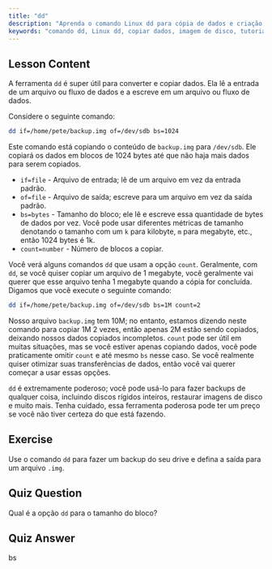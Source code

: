 ```yaml
---
title: "dd"
description: "Aprenda o comando Linux dd para cópia de dados e criação de imagens de disco. Entenda suas opções como if, of e bs. Comece sua jornada de gerenciamento de dados Linux!"
keywords: "comando dd, Linux dd, copiar dados, imagem de disco, tutorial Linux, iniciante, guia, backup de dados"
---
```


## Lesson Content

A ferramenta `dd` é super útil para converter e copiar dados. Ela lê a entrada de um arquivo ou fluxo de dados e a escreve em um arquivo ou fluxo de dados.

Considere o seguinte comando:

```bash
dd if=/home/pete/backup.img of=/dev/sdb bs=1024
```

Este comando está copiando o conteúdo de `backup.img` para `/dev/sdb`. Ele copiará os dados em blocos de 1024 bytes até que não haja mais dados para serem copiados.

- `if=file` - Arquivo de entrada; lê de um arquivo em vez da entrada padrão.
- `of=file` - Arquivo de saída; escreve para um arquivo em vez da saída padrão.
- `bs=bytes` - Tamanho do bloco; ele lê e escreve essa quantidade de bytes de dados por vez. Você pode usar diferentes métricas de tamanho denotando o tamanho com um `k` para kilobyte, `m` para megabyte, etc., então 1024 bytes é 1k.
- `count=number` - Número de blocos a copiar.

Você verá alguns comandos `dd` que usam a opção `count`. Geralmente, com `dd`, se você quiser copiar um arquivo de 1 megabyte, você geralmente vai querer que esse arquivo tenha 1 megabyte quando a cópia for concluída. Digamos que você execute o seguinte comando:

```bash
dd if=/home/pete/backup.img of=/dev/sdb bs=1M count=2
```

Nosso arquivo `backup.img` tem 10M; no entanto, estamos dizendo neste comando para copiar 1M 2 vezes, então apenas 2M estão sendo copiados, deixando nossos dados copiados incompletos. `count` pode ser útil em muitas situações, mas se você estiver apenas copiando dados, você pode praticamente omitir `count` e até mesmo `bs` nesse caso. Se você realmente quiser otimizar suas transferências de dados, então você vai querer começar a usar essas opções.

`dd` é extremamente poderoso; você pode usá-lo para fazer backups de qualquer coisa, incluindo discos rígidos inteiros, restaurar imagens de disco e muito mais. Tenha cuidado, essa ferramenta poderosa pode ter um preço se você não tiver certeza do que está fazendo.

## Exercise

Use o comando `dd` para fazer um backup do seu drive e defina a saída para um arquivo `.img`.

## Quiz Question

Qual é a opção `dd` para o tamanho do bloco?

## Quiz Answer

bs
